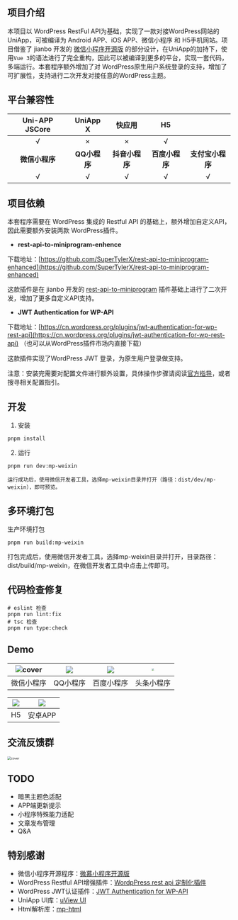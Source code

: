 ## 项目介绍

本项目以 WordPress RestFul API为基础，实现了一款对接WordPress网站的UniApp，可被编译为 Android APP、iOS APP、微信小程序 和 H5手机网站。项目借鉴了 jianbo 开发的 [微信小程序开源版](https://github.com/iamxjb/winxin-app-watch-life.net) 的部分设计，在UniApp的加持下，使用`Vue 3`的语法进行了完全重构，因此可以被编译到更多的平台，实现一套代码，多端运行。本套程序额外增加了对 WordPress原生用户系统登录的支持，增加了可扩展性，支持进行二次开发对接任意的WordPress主题。



## 平台兼容性

| Uni-APP JSCore |   UniApp X   |     快应用     |       H5       |                  |
| :------------: | :----------: | :------------: | :------------: | :--------------: |
|       √        |      ×       |       ×        |       √        |                  |
| **微信小程序** | **QQ小程序** | **抖音小程序** | **百度小程序** | **支付宝小程序** |
|       √        |      √       |       √        |       √        |        √         |



## 项目依赖

本套程序需要在 WordPress 集成的 Restful API 的基础上，额外增加自定义API，因此需要额外安装两款 WordPress插件。

- **rest-api-to-miniprogram-enhence**

下载地址：[https://github.com/SuperTylerX/rest-api-to-miniprogram-enhanced](https://github.com/SuperTylerX/rest-api-to-miniprogram-enhanced)

这款插件是在 jianbo 开发的 [rest-api-to-miniprogram](https://github.com/iamxjb/rest-api-to-miniprogram) 插件基础上进行了二次开发，增加了更多自定义API支持。

- **JWT Authentication for WP-API**

下载地址：[https://cn.wordpress.org/plugins/jwt-authentication-for-wp-rest-api](https://cn.wordpress.org/plugins/jwt-authentication-for-wp-rest-api) （也可以从WordPress插件市场内直接下载）

这款插件实现了WordPress JWT 登录，为原生用户登录做支持。

注意：安装完需要对配置文件进行额外设置，具体操作步骤请阅读[官方指导](https://cn.wordpress.org/plugins/jwt-authentication-for-wp-rest-api )，或者搜寻相关配置指引。



## 开发

1. 安装

```
pnpm install
```

2. 运行

```
pnpm run dev:mp-weixin
```

`运行成功后，使用微信开发者工具，选择mp-weixin目录并打开（路径：dist/dev/mp-weixin），即可预览。`



## 多环境打包

生产环境打包

```
pnpm run build:mp-weixin
```

打包完成后，使用微信开发者工具，选择mp-weixin目录并打开，目录路径：dist/build/mp-weixin，在微信开发者工具中点击上传即可。



## 代码检查修复

```
# eslint 检查
pnpm run lint:fix
# tsc 检查
pnpm run type:check
```


## Demo

| ![cover](https://tva1.sinaimg.cn/large/006RKGBpgy1gsmd4pcly7j608c08cwep02.jpg) | ![](https://tva1.sinaimg.cn/large/006RKGBpgy1gstazqepndj608c08caaa02.jpg) | ![](https://tva1.sinaimg.cn/large/006RKGBpgy1h9diqcqkatj308c08c0tl.jpg) | <img src="https://tva1.sinaimg.cn/large/006RKGBpgy1h8jyrzftp4j30rs0rsjy6.jpg" style="zoom:30%;" /> |
| :----------------------------------------------------------: | :----------------------------------------------------------: | :----------------------------------------------------------: | :----------------------------------------------------------: |
|                          微信小程序                          |                           QQ小程序                           |                          百度小程序                          |                          头条小程序                          |

| ![](https://tva1.sinaimg.cn/large/006RKGBpgy1gsmd9enffgj608c08c3z502.jpg) | ![](https://tva1.sinaimg.cn/large/006RKGBpgy1h8jz1boxjxj308c08cwf5.jpg) |
| ------------------------------------------------------------ | ------------------------------------------------------------ |
| H5                                                           | 安卓APP                                                      |



## 交流反馈群

<img src="https://tva1.sinaimg.cn/large/006RKGBpgy1h8jtjasufqj30ep0hqtc5.jpg" alt="cover" style="zoom:50%;" />



## TODO

- 暗黑主题色适配
- APP端更新提示
- 小程序特殊能力适配
- 文章发布管理
- Q&A



## 特别感谢

- 微信小程序开源程序：[微慕小程序开源版](https://github.com/iamxjb/winxin-app-watch-life.net)
- WordPress Restful API增强插件：[WordpPress rest api 定制化插件](https://github.com/iamxjb/rest-api-to-miniprogram)
- WordPress JWT认证插件：[JWT Authentication for WP-API](https://cn.wordpress.org/plugins/jwt-authentication-for-wp-rest-api)
- UniApp UI库：[uView UI](https://www.uviewui.com/)
- Html解析库：[mp-html](https://github.com/jin-yufeng/mp-html)
